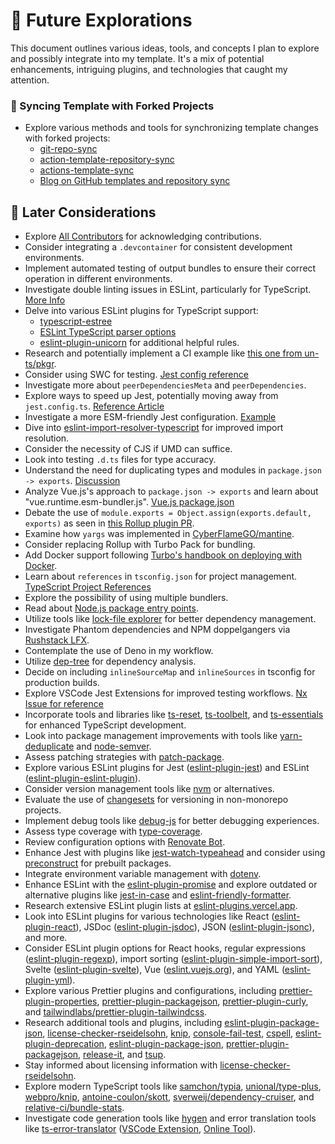 # 🧭 Future Explorations

This document outlines various ideas, tools, and concepts I plan to explore and possibly integrate into my template. It's a mix of potential enhancements, intriguing plugins, and technologies that caught my attention.

### 🔄 Syncing Template with Forked Projects
- Explore various methods and tools for synchronizing template changes with forked projects:
  - [git-repo-sync](https://github.com/it3xl/git-repo-sync)
  - [action-template-repository-sync](https://github.com/ahmadnassri/action-template-repository-sync)
  - [actions-template-sync](https://github.com/AndreasAugustin/actions-template-sync?tab=readme-ov-file)
  - [Blog on GitHub templates and repository sync](https://0xdc.me/blog/github-templates-and-repository-sync/)

## 🌱 Later Considerations
- Explore [All Contributors](https://allcontributors.org/) for acknowledging contributions.
- Consider integrating a `.devcontainer` for consistent development environments.
- Implement automated testing of output bundles to ensure their correct operation in different environments.
- Investigate double linting issues in ESLint, particularly for TypeScript. [More Info](https://typescript-eslint.io/linting/troubleshooting/performance-troubleshooting/#eslint-plugin-import)
- Delve into various ESLint plugins for TypeScript support:
  - [typescript-estree](https://typescript-eslint.io/packages/typescript-estree)
  - [ESLint TypeScript parser options](https://typescript-eslint.io/packages/parser#ecmaversion)
  - [eslint-plugin-unicorn](https://github.com/sindresorhus/eslint-plugin-unicorn) for additional helpful rules.
- Research and potentially implement a CI example like [this one from un-ts/pkgr](https://github.com/un-ts/pkgr/blob/master/.github/workflows/ci.yml).
- Consider using SWC for testing. [Jest config reference](https://github.com/typescript-eslint/typescript-eslint/blob/main/jest.config.base.js)
- Investigate more about `peerDependenciesMeta` and `peerDependencies`.
- Explore ways to speed up Jest, potentially moving away from `jest.config.ts`. [Reference Article](https://miyauchi.dev/posts/speeding-up-jest/#stop-to-use-jestconfigts)
- Investigate a more ESM-friendly Jest configuration. [Example](https://github.com/pavelkornev/ts-esm-paths-jest/blob/main/jest.config.js)
- Dive into [eslint-import-resolver-typescript](https://github.com/import-js/eslint-import-resolver-typescript?tab=readme-ov-file) for improved import resolution.
- Consider the necessity of CJS if UMD can suffice.
- Look into testing `.d.ts` files for type accuracy.
- Understand the need for duplicating types and modules in `package.json -> exports`. [Discussion](https://github.com/rollup/plugins/pull/1578#issuecomment-1718872840)
- Analyze Vue.js's approach to `package.json -> exports` and learn about "vue.runtime.esm-bundler.js". [Vue.js package.json](https://github.com/vuejs/core/blob/main/packages/vue/package.json)
- Debate the use of `module.exports = Object.assign(exports.default, exports)` as seen in [this Rollup plugin PR](https://github.com/rollup/plugins/pull/363/files#diff-7364276655cd1d00b3ca7946b145773df9d3b249382ba463204108f1050a1071).
- Examine how `yargs` was implemented in [CyberFlameGO/mantine](https://github.com/CyberFlameGO/mantine/blob/master/scripts/build.ts#L46).
- Consider replacing Rollup with Turbo Pack for bundling.
- Add Docker support following [Turbo's handbook on deploying with Docker](https://turbo.build/repo/docs/handbook/deploying-with-docker#the-solution).
- Learn about `references` in `tsconfig.json` for project management. [TypeScript Project References](https://www.typescriptlang.org/docs/handbook/project-references.html#what-are-project-references)
- Explore the possibility of using multiple bundlers.
- Read about [Node.js package entry points](https://nodejs.org/api/packages.html#package-entry-points).
- Utilize tools like [lock-file explorer](https://lfx.rushstack.io/) for better dependency management.
- Investigate Phantom dependencies and NPM doppelgangers via [Rushstack LFX](https://lfx.rushstack.io/pages/scenarios/npm_doppelgangers/).
- Contemplate the use of Deno in my workflow.
- Utilize [dep-tree](https://github.com/gabotechs/dep-tree?tab=readme-ov-file) for dependency analysis.
- Decide on including `inlineSourceMap` and `inlineSources` in tsconfig for production builds.
- Explore VSCode Jest Extensions for improved testing workflows. [Nx Issue for reference](https://github.com/nrwl/nx/issues/3868)
- Incorporate tools and libraries like [ts-reset](https://github.com/total-typescript/ts-reset), [ts-toolbelt](https://github.com/millsp/ts-toolbelt), and [ts-essentials](https://github.com/ts-essentials/ts-essentials) for enhanced TypeScript development.
- Look into package management improvements with tools like [yarn-deduplicate](https://github.com/scinos/yarn-deduplicate) and [node-semver](https://github.com/npm/node-semver).
- Assess patching strategies with [patch-package](https://github.com/ds300/patch-package).
- Explore various ESLint plugins for Jest ([eslint-plugin-jest](https://github.com/jest-community/eslint-plugin-jest#readme)) and ESLint ([eslint-plugin-eslint-plugin](https://github.com/eslint-community/eslint-plugin-eslint-plugin)).
- Consider version management tools like [nvm](https://github.com/nvm-sh/nvm?tab=readme-ov-file#nvmrc) or alternatives.
- Evaluate the use of [changesets](https://github.com/changesets/changesets) for versioning in non-monorepo projects.
- Implement debug tools like [debug-js](https://github.com/debug-js/debug) for better debugging experiences.
- Assess type coverage with [type-coverage](https://github.com/plantain-00/type-coverage).
- Review configuration options with [Renovate Bot](https://docs.renovatebot.com/configuration-options/).
- Enhance Jest with plugins like [jest-watch-typeahead](https://github.com/jest-community/jest-watch-typeahead) and consider using [preconstruct](https://preconstruct.tools/) for prebuilt packages.
- Integrate environment variable management with [dotenv](https://github.com/motdotla/dotenv).
- Enhance ESLint with the [eslint-plugin-promise](https://github.com/eslint-community/eslint-plugin-promise) and explore outdated or alternative plugins like [jest-in-case](https://github.com/atlassian/jest-in-case) and [eslint-friendly-formatter](https://github.com/royriojas/eslint-friendly-formatter).
- Research extensive ESLint plugin lists at [eslint-plugins.vercel.app](https://eslint-plugins.vercel.app/).
- Look into ESLint plugins for various technologies like React ([eslint-plugin-react](https://github.com/jsx-eslint/eslint-plugin-react)), JSDoc ([eslint-plugin-jsdoc](https://www.npmjs.com/package/eslint-plugin-jsdoc)), JSON ([eslint-plugin-jsonc](https://github.com/ota-meshi/eslint-plugin-jsonc)), and more.
- Consider ESLint plugin options for React hooks, regular expressions ([eslint-plugin-regexp](https://github.com/ota-meshi/eslint-plugin-regexp)), import sorting ([eslint-plugin-simple-import-sort](https://github.com/lydell/eslint-plugin-simple-import-sort)), Svelte ([eslint-plugin-svelte](https://github.com/sveltejs/eslint-plugin-svelte)), Vue ([eslint.vuejs.org](https://eslint.vuejs.org/)), and YAML ([eslint-plugin-yml](https://www.npmjs.com/package/eslint-plugin-yml)).
- Explore various Prettier plugins and configurations, including [prettier-plugin-properties](https://github.com/eemeli/prettier-plugin-properties), [prettier-plugin-packagejson](https://www.npmjs.com/package/prettier-plugin-packagejson), [prettier-plugin-curly](https://www.npmjs.com/package/prettier-plugin-curly), and [tailwindlabs/prettier-plugin-tailwindcss](https://github.com/tailwindlabs/prettier-plugin-tailwindcss).
- Research additional tools and plugins, including [eslint-plugin-package-json](https://github.com/JoshuaKGoldberg/eslint-plugin-package-json?tab=readme-ov-file), [license-checker-rseidelsohn](https://github.com/RSeidelsohn/license-checker-rseidelsohn), [knip](https://github.com/webpro/knip), [console-fail-test](https://www.npmjs.com/package/console-fail-test), [cspell](https://www.npmjs.com/package/cspell), [eslint-plugin-deprecation](https://www.npmjs.com/package/eslint-plugin-deprecation), [eslint-plugin-package-json](https://www.npmjs.com/package/eslint-plugin-package-json), [prettier-plugin-packagejson](https://www.npmjs.com/package/prettier-plugin-packagejson), [release-it](https://www.npmjs.com/package/release-it), and [tsup](https://www.npmjs.com/package/tsup).
- Stay informed about licensing information with [license-checker-rseidelsohn](https://github.com/RSeidelsohn/license-checker-rseidelsohn?tab=readme-ov-file#related-information-sources-on-the-internet).
- Explore modern TypeScript tools like [samchon/typia](https://github.com/samchon/typia), [unional/type-plus](https://github.com/unional/type-plus), [webpro/knip](https://github.com/webpro/knip), [antoine-coulon/skott](https://github.com/antoine-coulon/skott), [sverweij/dependency-cruiser](https://github.com/sverweij/dependency-cruiser), and [relative-ci/bundle-stats](https://github.com/relative-ci/bundle-stats/tree/master/packages/rollup-plugin).
- Investigate code generation tools like [hygen](https://github.com/jondot/hygen) and error translation tools like [ts-error-translator](https://github.com/mattpocock/ts-error-translator?tab=readme-ov-file) ([VSCode Extension](https://marketplace.visualstudio.com/items?itemName=mattpocock.ts-error-translator), [Online Tool](https://ts-error-translator.vercel.app/)).
